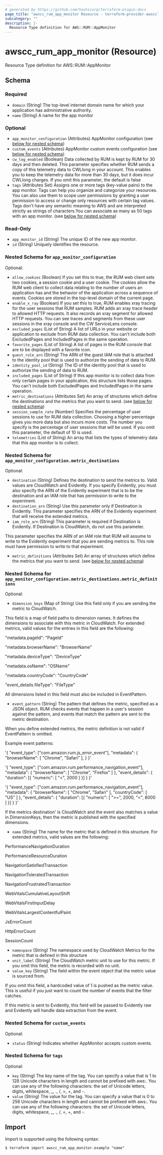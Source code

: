 ```yaml
---
# generated by https://github.com/hashicorp/terraform-plugin-docs
page_title: "awscc_rum_app_monitor Resource - terraform-provider-awscc"
subcategory: ""
description: |-
  Resource Type definition for AWS::RUM::AppMonitor
---
```


# awscc_rum_app_monitor (Resource)

Resource Type definition for AWS::RUM::AppMonitor



<!-- schema generated by tfplugindocs -->
## Schema

### Required

- `domain` (String) The top-level internet domain name for which your application has administrative authority.
- `name` (String) A name for the app monitor

### Optional

- `app_monitor_configuration` (Attributes) AppMonitor configuration (see [below for nested schema](#nestedatt--app_monitor_configuration))
- `custom_events` (Attributes) AppMonitor custom events configuration (see [below for nested schema](#nestedatt--custom_events))
- `cw_log_enabled` (Boolean) Data collected by RUM is kept by RUM for 30 days and then deleted. This parameter specifies whether RUM sends a copy of this telemetry data to CWLlong in your account. This enables you to keep the telemetry data for more than 30 days, but it does incur CWLlong charges. If you omit this parameter, the default is false
- `tags` (Attributes Set) Assigns one or more tags (key-value pairs) to the app monitor. Tags can help you organize and categorize your resources. You can also use them to scope user permissions by granting a user permission to access or change only resources with certain tag values. Tags don't have any semantic meaning to AWS and are interpreted strictly as strings of characters.You can associate as many as 50 tags with an app monitor. (see [below for nested schema](#nestedatt--tags))

### Read-Only

- `app_monitor_id` (String) The unique ID of the new app monitor.
- `id` (String) Uniquely identifies the resource.

<a id="nestedatt--app_monitor_configuration"></a>
### Nested Schema for `app_monitor_configuration`

Optional:

- `allow_cookies` (Boolean) If you set this to true, the RUM web client sets two cookies, a session cookie and a user cookie. The cookies allow the RUM web client to collect data relating to the number of users an application has and the behavior of the application across a sequence of events. Cookies are stored in the top-level domain of the current page.
- `enable_x_ray` (Boolean) If you set this to true, RUM enables xray tracing for the user sessions that RUM samples. RUM adds an xray trace header to allowed HTTP requests. It also records an xray segment for allowed HTTP requests. You can see traces and segments from these user sessions in the xray console and the CW ServiceLens console.
- `excluded_pages` (List of String) A list of URLs in your website or application to exclude from RUM data collection. You can't include both ExcludedPages and IncludedPages in the same operation.
- `favorite_pages` (List of String) A list of pages in the RUM console that are to be displayed with a favorite icon.
- `guest_role_arn` (String) The ARN of the guest IAM role that is attached to the identity pool that is used to authorize the sending of data to RUM.
- `identity_pool_id` (String) The ID of the identity pool that is used to authorize the sending of data to RUM.
- `included_pages` (List of String) If this app monitor is to collect data from only certain pages in your application, this structure lists those pages. You can't include both ExcludedPages and IncludedPages in the same operation.
- `metric_destinations` (Attributes Set) An array of structures which define the destinations and the metrics that you want to send. (see [below for nested schema](#nestedatt--app_monitor_configuration--metric_destinations))
- `session_sample_rate` (Number) Specifies the percentage of user sessions to use for RUM data collection. Choosing a higher percentage gives you more data but also incurs more costs. The number you specify is the percentage of user sessions that will be used. If you omit this parameter, the default of 10 is used.
- `telemetries` (List of String) An array that lists the types of telemetry data that this app monitor is to collect.

<a id="nestedatt--app_monitor_configuration--metric_destinations"></a>
### Nested Schema for `app_monitor_configuration.metric_destinations`

Optional:

- `destination` (String) Defines the destination to send the metrics to. Valid values are CloudWatch and Evidently. If you specify Evidently, you must also specify the ARN of the Evidently experiment that is to be the destination and an IAM role that has permission to write to the experiment.
- `destination_arn` (String) Use this parameter only if Destination is Evidently. This parameter specifies the ARN of the Evidently experiment that will receive the extended metrics.
- `iam_role_arn` (String) This parameter is required if Destination is Evidently. If Destination is CloudWatch, do not use this parameter.

This parameter specifies the ARN of an IAM role that RUM will assume to write to the Evidently experiment that you are sending metrics to. This role must have permission to write to that experiment.
- `metric_definitions` (Attributes Set) An array of structures which define the metrics that you want to send. (see [below for nested schema](#nestedatt--app_monitor_configuration--metric_destinations--metric_definitions))

<a id="nestedatt--app_monitor_configuration--metric_destinations--metric_definitions"></a>
### Nested Schema for `app_monitor_configuration.metric_destinations.metric_definitions`

Optional:

- `dimension_keys` (Map of String) Use this field only if you are sending the metric to CloudWatch.

This field is a map of field paths to dimension names. It defines the dimensions to associate with this metric in CloudWatch. For extended metrics, valid values for the entries in this field are the following:

"metadata.pageId": "PageId"

"metadata.browserName": "BrowserName"

"metadata.deviceType": "DeviceType"

"metadata.osName": "OSName"

"metadata.countryCode": "CountryCode"

"event_details.fileType": "FileType"

All dimensions listed in this field must also be included in EventPattern.
- `event_pattern` (String) The pattern that defines the metric, specified as a JSON object. RUM checks events that happen in a user's session against the pattern, and events that match the pattern are sent to the metric destination.

When you define extended metrics, the metric definition is not valid if EventPattern is omitted.

Example event patterns:

'{ "event_type": ["com.amazon.rum.js_error_event"], "metadata": { "browserName": [ "Chrome", "Safari" ], } }'

'{ "event_type": ["com.amazon.rum.performance_navigation_event"], "metadata": { "browserName": [ "Chrome", "Firefox" ] }, "event_details": { "duration": [{ "numeric": [ "<", 2000 ] }] } }'

'{ "event_type": ["com.amazon.rum.performance_navigation_event"], "metadata": { "browserName": [ "Chrome", "Safari" ], "countryCode": [ "US" ] }, "event_details": { "duration": [{ "numeric": [ ">=", 2000, "<", 8000 ] }] } }'

If the metrics destination' is CloudWatch and the event also matches a value in DimensionKeys, then the metric is published with the specified dimensions.
- `name` (String) The name for the metric that is defined in this structure. For extended metrics, valid values are the following:

PerformanceNavigationDuration

PerformanceResourceDuration

NavigationSatisfiedTransaction

NavigationToleratedTransaction

NavigationFrustratedTransaction

WebVitalsCumulativeLayoutShift

WebVitalsFirstInputDelay

WebVitalsLargestContentfulPaint

JsErrorCount

HttpErrorCount

SessionCount
- `namespace` (String) The namespace used by CloudWatch Metrics for the metric that is defined in this structure
- `unit_label` (String) The CloudWatch metric unit to use for this metric. If you omit this field, the metric is recorded with no unit.
- `value_key` (String) The field within the event object that the metric value is sourced from.

If you omit this field, a hardcoded value of 1 is pushed as the metric value. This is useful if you just want to count the number of events that the filter catches.

If this metric is sent to Evidently, this field will be passed to Evidently raw and Evidently will handle data extraction from the event.




<a id="nestedatt--custom_events"></a>
### Nested Schema for `custom_events`

Optional:

- `status` (String) Indicates whether AppMonitor accepts custom events.


<a id="nestedatt--tags"></a>
### Nested Schema for `tags`

Optional:

- `key` (String) The key name of the tag. You can specify a value that is 1 to 128 Unicode characters in length and cannot be prefixed with aws:. You can use any of the following characters: the set of Unicode letters, digits, whitespace, _, ., /, =, +, and -.
- `value` (String) The value for the tag. You can specify a value that is 0 to 256 Unicode characters in length and cannot be prefixed with aws:. You can use any of the following characters: the set of Unicode letters, digits, whitespace, _, ., /, =, +, and -.

## Import

Import is supported using the following syntax:

```shell
$ terraform import awscc_rum_app_monitor.example "name"
```
